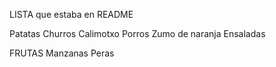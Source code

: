 LISTA que estaba en README

Patatas
Churros
Calimotxo 
Porros
Zumo de naranja
Ensaladas


FRUTAS
Manzanas
Peras